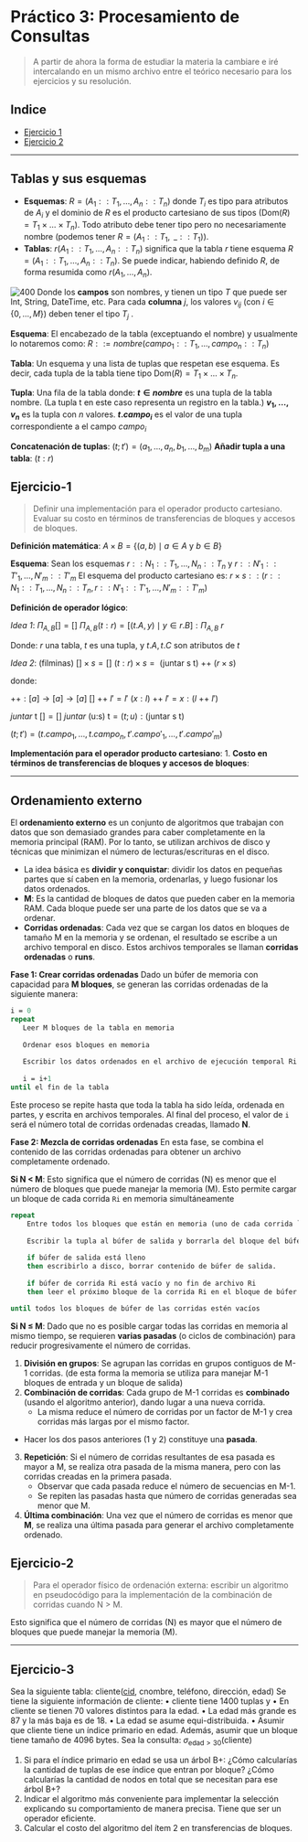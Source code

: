 # Práctico 3: Procesamiento de Consultas
> A partir de ahora la forma de estudiar la materia la cambiare e iré intercalando en un mismo archivo entre el teórico necesario para los ejercicios y su resolución.
## Indice
- [Ejercicio 1](#Ejercicio-1)
- [Ejercicio 2](#Ejercicio-2)


---
## Tablas y sus esquemas
- **Esquemas**: $R = (A_{1}::T_{1}, …, A_{n}:: T_{n})$ donde $T_{i}$ es tipo para atributos de $A_{i}$ y el dominio de $R$ es el producto cartesiano de sus tipos ($\text{Dom}(R) = T_1 \times \dots \times T_n$). Todo atributo debe tener tipo pero no necesariamente nombre (podemos tener $R = (A_{1}::T_{1}, \text{ \_}::T_{1})$).
- **Tablas**: $r(A_{1}::T_{1}, …, A_{n}:: T_{n})$ significa que la tabla $r$ tiene esquema $R = (A_{1}::T_{1}, …, A_{n}:: T_{n})$. Se puede indicar, habiendo definido $R$, de forma resumida como $r(A_{1},…,A_{n})$.

![400](db-p2-14.png)
Donde los **campos** son nombres, y tienen un tipo $T$ que puede ser Int, String, DateTime, etc.
Para cada **columna** $j$, los valores $v_{ij}$ (con $i \in \{0, …, M\}$) deben tener el tipo $T_{j}$ .

**Esquema**: El encabezado de la tabla (exceptuando el nombre) y usualmente lo notaremos como: $R ::= nombre(campo_{1}::T_{1},\dots,campo_{n}::T_{n})$

**Tabla**: Un esquema y una lista de tuplas que respetan ese esquema. Es decir, cada tupla de la tabla tiene tipo $\text{Dom}(R) = T_1 \times \dots \times T_n$.

**Tupla**: Una fila de la tabla donde:
 **$t \in nombre$** es una tupla de la tabla nombre. (La tupla t en este caso representa un registro en la tabla.)
**$v_{1},\dots, v_{n}$** es la tupla con $n$ valores. 
**$t.campo_{i}$** es el valor de una tupla correspondiente a el campo $campo_{i}$

**Concatenación de tuplas**: $(t;t') = (a_{1},\dots,a_{n},b_{1},\dots,b_{m})$
**Añadir tupla a una tabla**: $(t:r)$ <!-- TODO: Completar -->

## Ejercicio-1
> Definir una implementación para el operador producto cartesiano. Evaluar su costo en términos de transferencias de bloques y accesos de bloques.

**Definición matemática**: $A \times B = \{ (a, b) \mid a \in A \text{ y } b \in B \}$

**Esquema**:
Sean los esquemas $r :: N_{1} :: T_{1}, \dots , N_{n} :: T_{n}$ y   $r :: N'_{1} :: T'_{1}, \dots , N'_{m} :: T'_{m}$ 
El esquema del producto cartesiano es:  $r \times s :: (r :: N_{1} :: T_{1}, \dots , N_{n} :: T_{n}, r :: N'_{1} :: T'_{1}, \dots , N'_{m} :: T'_{m})$ 

**Definición de operador lógico**:

*Idea 1*:
$\Pi_{A,B}[] = []$
$\Pi_{A,B} (t:r) = [(t.A, y) \mid y \in r.B] : \Pi_{A,B} \ r$

Donde: $r$ una tabla, $t$ es una tupla, y $t.A, t.C$ son atributos de $t$

*Idea 2*: (filminas)
$[] \times s = []$
$(t:r) \times s= \text{ (juntar s t) ++ } (r \times s)$

donde:

$++ : [a] \to [a] \to [a]$
$[] \text{ ++ } l' = l'$
$(x:l) \text{ ++ } l' = x:(l \text{ ++ } l')$

$juntar \text{ t } [] = []$
$juntar \text{ (u:s) t} = (t ; u) : \text{(juntar s t)}$

$(t;t') = (t.campo_{1},\dots,t.campo_{n},t'.campo'_{1},\dots,t'.campo'_{m})$ <!-- TODO: Esta bien? -->


**Implementación para el operador producto cartesiano**:
1. 
**Costo en términos de transferencias de bloques y accesos de bloques**:


---
## Ordenamiento externo
El **ordenamiento externo** es un conjunto de algoritmos que trabajan con datos que son demasiado grandes para caber completamente en la memoria principal (RAM). Por lo tanto, se utilizan archivos de disco y técnicas que minimizan el número de lecturas/escrituras en el disco.

- La idea básica es **dividir y conquistar**: dividir los datos en pequeñas partes que sí caben en la memoria, ordenarlas, y luego fusionar los datos ordenados.
- **M**: Es la cantidad de bloques de datos que pueden caber en la memoria RAM. Cada bloque puede ser una parte de los datos que se va a ordenar.
- **Corridas ordenadas**: Cada vez que se cargan los datos en bloques de tamaño M en la memoria y se ordenan, el resultado se escribe a un archivo temporal en disco. Estos archivos temporales se llaman **corridas ordenadas** o **runs**.

**Fase 1: Crear corridas ordenadas**
Dado un búfer de memoria con capacidad para **M bloques**, se generan las corridas ordenadas de la siguiente manera:
```pascal
i = 0
repeat
   Leer M bloques de la tabla en memoria
   
   Ordenar esos bloques en memoria
   
   Escribir los datos ordenados en el archivo de ejecución temporal Ri
   
   i = i+1
until el fin de la tabla
```
Este proceso se repite hasta que toda la tabla ha sido leída, ordenada en partes, y escrita en archivos temporales.
Al final del proceso, el valor de `i` será el número total de corridas ordenadas creadas, llamado **N**.

**Fase 2: Mezcla de corridas ordenadas**
En esta fase, se combina el contenido de las corridas ordenadas para obtener un archivo completamente ordenado.

**Si N < M**: Esto significa que el número de corridas (N) es menor que el número de bloques que puede manejar la memoria (M). Esto permite cargar un bloque de cada corrida `Ri` en memoria simultáneamente
```pascal
repeat
    Entre todos los bloques que están en memoria (uno de cada corrida `Ri`), se selecciona la primera tupla en orden de acuerdo con el criterio de ordenamiento
    
    Escribir la tupla al búfer de salida y borrarla del bloque del búfer donde estaba (correspondiente a la corrida `Ri` de donde fue tomada)
    
    if búfer de salida está lleno
    then escribirlo a disco, borrar contenido de búfer de salida.
    
    if búfer de corrida Ri está vacío y no fin de archivo Ri
    then leer el próximo bloque de la corrida Ri en el bloque de búfer de memoria correspondiente a esa corrida

until todos los bloques de búfer de las corridas estén vacíos
```

**Si N $\leq$ M**: Dado que no es posible cargar todas las corridas en memoria al mismo tiempo, se requieren **varias pasadas** (o ciclos de combinación) para reducir progresivamente el número de corridas.

1. **División en grupos**: Se agrupan las corridas en grupos contiguos de M-1 corridas. (de esta forma la memoria se utiliza para manejar M-1 bloques de entrada y un bloque de salida)
2. **Combinación de corridas**: Cada grupo de M-1 corridas es **combinado** (usando el algoritmo anterior), dando lugar a una nueva corrida.
	- La misma reduce el número de corridas por un factor de M-1 y crea corridas más largas por el mismo factor.
- Hacer los dos pasos anteriores (1 y 2) constituye una **pasada**.
3. **Repetición**: Si el número de corridas resultantes de esa pasada es mayor a M, se realiza otra pasada de la misma manera, pero con las corridas creadas en la primera pasada.
	- Observar que cada pasada reduce el número de secuencias en M-1.
	- Se repiten las pasadas hasta que número de corridas generadas sea menor que M.
4. **Última combinación**: Una vez que el número de corridas es menor que **M**, se realiza una última pasada para generar el archivo completamente ordenado.
## Ejercicio-2
> Para el operador físico de ordenación externa: escribir un algoritmo en pseudocódigo para la implementación de la combinación de corridas cuando N > M.

Esto significa que el número de corridas (N) es mayor que el número de bloques que puede manejar la memoria (M).


---
## Ejercicio-3
Sea la siguiente tabla:
cliente(<u>cid</u>, cnombre, teléfono, dirección, edad)
Se tiene la siguiente información de cliente:
• cliente tiene 1400 tuplas y
• En cliente se tienen 70 valores distintos para la edad.
• La edad más grande es 87 y la más baja es de 18.
• La edad se asume equi-distribuida.
• Asumir que cliente tiene un índice primario en edad.
Además, asumir que un bloque tiene tamaño de 4096 bytes.
Sea la consulta: $\sigma_{\text{edad} > 30} (\text{cliente})$
1. Si para el índice primario en edad se usa un árbol B+: ¿Cómo calcularías la cantidad de tuplas de ese índice que entran por bloque? ¿Cómo calcularías la cantidad de nodos en total que se necesitan para ese árbol B+?
2. Indicar el algoritmo más conveniente para implementar la selección explicando su comportamiento de manera precisa. Tiene que ser un operador eficiente.
3. Calcular el costo del algoritmo del ítem 2 en transferencias de bloques.